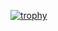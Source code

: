 [![trophy](https://github-profile-trophy.vercel.app/?username=kieaer)](https://github.com/ryo-ma/github-profile-trophy)
